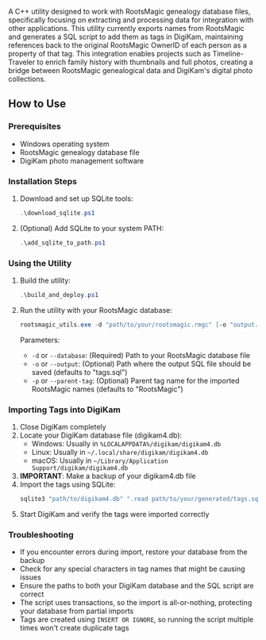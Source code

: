 A C++ utility designed to work with RootsMagic genealogy database files, specifically focusing on extracting and processing data for integration with other applications. 
This utility currently exports names from RootsMagic and generates a SQL script to add them as tags in DigiKam, maintaining references back to the original RootsMagic OwnerID 
of each person as a property of that tag. 
This integration enables projects such as Timeline-Traveler to enrich family history with thumbnails and full photos, creating a bridge between RootsMagic genealogical data 
and DigiKam's digital photo collections. 

## How to Use

### Prerequisites
- Windows operating system
- RootsMagic genealogy database file
- DigiKam photo management software

### Installation Steps
1. Download and set up SQLite tools:
   ```powershell
   .\download_sqlite.ps1
   ```
2. (Optional) Add SQLite to your system PATH:
   ```powershell
   .\add_sqlite_to_path.ps1
   ```

### Using the Utility
1. Build the utility:
   ```powershell
   .\build_and_deploy.ps1
   ```

2. Run the utility with your RootsMagic database:
   ```powershell
   rootsmagic_utils.exe -d "path/to/your/rootsmagic.rmgc" [-o "output.sql"] [-p "parent_tag_name"]
   ```
   Parameters:
   - `-d` or `--database`: (Required) Path to your RootsMagic database file
   - `-o` or `--output`: (Optional) Path where the output SQL file should be saved (defaults to "tags.sql")
   - `-p` or `--parent-tag`: (Optional) Parent tag name for the imported RootsMagic names (defaults to "RootsMagic")

### Importing Tags into DigiKam
1. Close DigiKam completely
2. Locate your DigiKam database file (digikam4.db):
   - Windows: Usually in `%LOCALAPPDATA%/digikam/digikam4.db`
   - Linux: Usually in `~/.local/share/digikam/digikam4.db`
   - macOS: Usually in `~/Library/Application Support/digikam/digikam4.db`
3. **IMPORTANT**: Make a backup of your digikam4.db file
4. Import the tags using SQLite:
   ```powershell
   sqlite3 "path/to/digikam4.db" ".read path/to/your/generated/tags.sql"
   ```
5. Start DigiKam and verify the tags were imported correctly

### Troubleshooting
- If you encounter errors during import, restore your database from the backup
- Check for any special characters in tag names that might be causing issues
- Ensure the paths to both your DigiKam database and the SQL script are correct
- The script uses transactions, so the import is all-or-nothing, protecting your database from partial imports
- Tags are created using `INSERT OR IGNORE`, so running the script multiple times won't create duplicate tags
